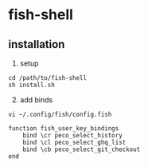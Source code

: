 # fish-shell
## installation
1. setup

```
cd /path/to/fish-shell
sh install.sh
```

2. add binds

```
vi ~/.config/fish/config.fish

function fish_user_key_bindings
    bind \cr peco_select_history
    bind \cl peco_select_ghq_list
    bind \cb peco_select_git_checkout
end
```